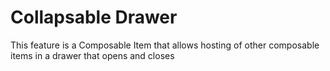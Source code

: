 # Collapsable Drawer

This feature is a Composable Item that allows hosting of other composable items in
a drawer that opens and closes